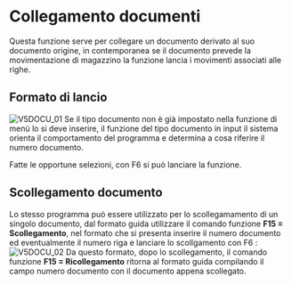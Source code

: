 # Collegamento documenti
Questa funzione serve per collegare un documento derivato al suo documento origine, in contemporanea se il documento prevede la movimentazione di magazzino la funzione lancia i movimenti associati alle righe.

## Formato di lancio
![V5DOCU_01](https://doc.smeup.com/immagini/MBDOC_OGG-P_V5GM01/V5DOCU_01.png)
Se il tipo documento non è già impostato nella funzione di menù lo si deve inserire, il funzione del tipo documento in input il sistema orienta il comportamento del programma e determina a cosa riferire il numero documento.

Fatte le opportune selezioni, con F6 si può lanciare la funzione.


## Scollegamento documento
Lo stesso programma può essere utilizzato per lo scollegamamento di un singolo documento, dal formato guida utilizzare il comando funzione **F15 = Scollegamento**, nel formato che si presenta inserire il numero documento ed eventualmente il numero riga e lanciare lo scollgamento con F6 : 
![V5DOCU_02](https://doc.smeup.com/immagini/MBDOC_OGG-P_V5GM01/V5DOCU_02.png)
Da questo formato, dopo lo scollegamento, il comando funzione **F15 = Ricollegamento** ritorna al formato guida compilando il campo numero documento con il documento appena scollegato.
